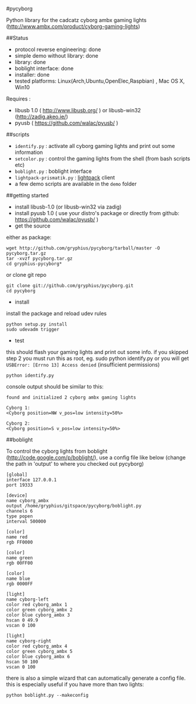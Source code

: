#pycyborg

Python library for the cadcatz cyborg ambx gaming lights 
(http://www.ambx.com/product/cyborg-gaming-lights)

##Status
 - protocol reverse engineering: done
 - simple demo without library: done
 - library: done
 - boblight interface: done
 - installer: done
 - tested platforms: Linux(Arch,Ubuntu,OpenElec,Raspbian) , Mac OS X, Win10

Requires : 
 - libusb 1.0 ( http://www.libusb.org/ ) or libusb-win32 (http://zadig.akeo.ie/)
 - pyusb  ( https://github.com/walac/pyusb/ )

##scripts

* ```identify.py``` : activate all cyborg gaming lights and print out some information
* ```setcolor.py``` : control the gaming lights from the shell (from bash scripts etc) 
* ```boblight.py``` : boblight interface
* ```lightpack-prismatik.py``` : [lightpack](http://lightpack.tv/index.php) client
* a few demo scripts are available in the ```demo``` folder 

##getting started

* install libusb-1.0 (or libusb-win32 via zadig)
* install pyusb 1.0 ( use your distro's package or directly from  github: https://github.com/walac/pyusb/ )
* get the source

either as package:

    wget http://github.com/gryphius/pycyborg/tarball/master -O pycyborg.tar.gz
    tar -xvzf pycyborg.tar.gz
    cd gryphius-pycyborg*
    
or clone git repo

    git clone git://github.com/gryphius/pycyborg.git
    cd pycyborg


* install

install the package and reload udev rules

    python setup.py install
    sudo udevadm trigger

* test

this should flash your gaming lights and print out some info. 
if you skipped step 2 you must run this as root, eg. sudo python identify.py or you will get ```USBError: [Errno 13] Access denied``` (insufficient permissions)

    python identify.py
 

console output should be similar to this:

    found and initialized 2 cyborg ambx gaming lights
    	
    Cyborg 1: 
    <Cyborg position=NW v_pos=low intensity=50%>
    
    Cyborg 2: 
    <Cyborg position=S v_pos=low intensity=50%>


##boblight

To control the cyborg lights from boblight (http://code.google.com/p/boblight/), use a config file like below
(change the path in 'output' to where you checked out pycyborg)


	[global]
	interface 127.0.0.1
	port 19333
	
	[device]
	name cyborg_ambx
	output /home/gryphius/gitspace/pycyborg/boblight.py
	channels 6
	type popen
	interval 500000
	
	[color]
	name red
	rgb FF0000
	
	[color]
	name green
	rgb 00FF00
	
	[color]
	name blue
	rgb 0000FF
	
	[light]
	name cyborg-left
	color red cyborg_ambx 1
	color green cyborg_ambx 2
	color blue cyborg_ambx 3
	hscan 0 49.9
	vscan 0 100
	
	[light]
	name cyborg-right
	color red cyborg_ambx 4
	color green cyborg_ambx 5
	color blue cyborg_ambx 6
	hscan 50 100
	vscan 0 100


there is also a simple wizard that can automatically generate a config file. this is especially useful if you have more than two lights: 


    python boblight.py --makeconfig
 
